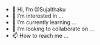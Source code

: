 - 👋 Hi, I’m @Sujalthaku
- 👀 I’m interested in ...
- 🌱 I’m currently learning ...
- 💞️ I’m looking to collaborate on ...
- 📫 How to reach me ...

<!---
Sujalthaku/Sujalthaku is a ✨ special ✨ repository because its `README.md` (this file) appears on your GitHub profile.
You can click the Preview link to take a look at your changes.
--->

